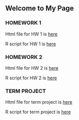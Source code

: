 ## Welcome to My Page

### HOMEWORK 1

Html file for HW 1 is [here](file/ie360HW1.html)

R script for HW 1 is [here](file/ie360HW1_güncel.R)

### HOMEWORK 2

Html file for HW 2 is [here](file/ie360-HW2-new.html)

R script for HW 2 is [here](file/ie360HW2.R)

### TERM PROJECT

Html file for term project is [here](file/Group13Project.html)

R script for term project is [here](file/Group13Project.r)
